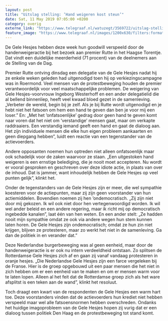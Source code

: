 ```yaml
---
layout: post
title: "Uitslag stelling: ’Hand weigeren kost steun’"
date: Sat, 11 May 2019 07:05:00 +0200
category: overig
externe_link: "https://www.telegraaf.nl/watuzegt/3569722/uitslag-stelling-hand-weigeren-kost-steun"
feature_image: "https://www.telegraaf.nl/images/1200x630/filters:format(jpeg):quality(80)/cdn-kiosk-api.telegraaf.nl/eff82042-7338-11e9-a6fc-02c309bc01c1.jpg"
---
```


<p class="intro">De Gele Hesjes hebben deze week hun goodwill verspeeld door de handenweigeractie bij het bezoek aan premier Rutte in het Haagse Torentje. Dat vindt een duidelijke meerderheid (71 procent) van de deelnemers aan de Stelling van de Dag.</p> <p>Premier Rutte ontving dinsdag een delegatie van de Gele Hesjes nadat hij ze enkele weken geleden had uitgenodigd toen hij op verkiezingscampagne was in Roermond. Veel mensen van de protestbeweging houden de premier verantwoordelijk voor veel maatschappelijke problemen. De weigering van Gele Hesjes-voorvrouw Ingeborg Westerhoff en een ander delegatielid die al bellend binnenliep, heeft veel kwaad bloed gezet in de samenleving. „Verbeter de wereld, begin bij je zelf. Als je bij Rutte wordt uitgenodigd en je hebt niet het fatsoen om hem een hand te geven dan ben je voor mij een loser.” En: „Met het ’onfatsoenlijke’ gedrag door geen hand te geven komt naar voren dat het niet om ’verstandige’ mensen gaat, maar om verkapte raddraaiers. Een verstandig iemand geeft een hand en gaat de dialoog aan. Het zijn individuele mensen die elke hun eigen probleem aankaarten en geen diepgang hebben”, luidt een reactie van een tegenstander van de actievoerders.</p><p>Andere opposanten noemen hun optreden niet alleen onfatsoenlijk maar ook schadelijk voor de zaken waarvoor ze staan. „Een uitgestoken hand weigeren is een ernstige belediging, die je nooit moet accepteren. Nu wordt er vooral gesproken en geschreven over deze idiote actie, in plaats van over de inhoud. Dat is jammer, want inhoudelijk hebben de Gele Hesjes op veel punten gelijk”, klinkt het.</p><p>Onder de tegenstanders van de Gele Hesjes zijn er meer, die wel sympathie koesteren voor de actiepunten, maar zij zijn geen voorstander van hun actiemiddelen. Bovendien noemen zij hen ’ondemocratisch. „Zij zijn niet door mij gekozen. Ik wil ook niet door hen vertegenwoordigd worden. Ik wil wel ander beleid en een andere regering, maar ik richt mij op democratisch ingebedde kanalen”, laat één van hen weten. En een ander stelt: „Ze hadden nooit mijn sympathie omdat ze ook via andere wegen hun stem kunnen laten horen. De Gele Hesjes zijn ondemocratisch; omdat ze hun zin niet krijgen, blijven ze protesteren, maar zo werkt het niet in de samenleving. Ga dan de politiek in en verander dat.”</p><p>Deze Nederlandse burgerbeweging was al geen eenheid, maar door de handenweigeractie is er ook nu intern verdeeldheid ontstaan. Zo splitsen de Rotterdamse Gele Hesjes zich af en gaan zij vanaf vandaag protesteren in oranje hesjes. „Die Nederlandse Gele Hesjes zijn een farce vergeleken bij de Franse. Hier is de groep opgebouwd uit een paar mensen die het niet in zich hebben om er een eenheid van te maken en om er mensen warm voor te laten lopen. Alleen al het feit dat de Rotterdamse groep zich als het ware afsplitst is een teken aan de wand”, klinkt het resoluut.</p><p>Toch draagt een kwart van de respondenten de Gele Hesjes een warm hart toe. Deze voorstanders vinden dat de actievoerders hun krediet niet hebben verspeeld maar wel alle fatsoensnormen hebben overschreden. Ondanks het huidige imagoprobleem van de Gele Hesjes hopen zij vurig dat er een dialoog tussen politiek Den Haag en de protestbeweging tot stand komt.</p>
